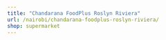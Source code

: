 ```yaml
---
title: "Chandarana FoodPlus Roslyn Riviera"
url: /nairobi/chandarana-foodplus-roslyn-riviera/
shop: supermarket
---
```


